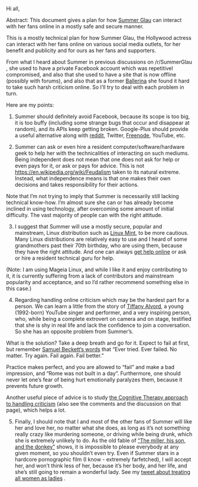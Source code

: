 Hi all,

Abstract: This document gives a plan for how [Summer Glau](http://en.wikipedia.org/wiki/Summer_Glau) can interact with her fans online in a mostly safe and secure manner.

This is a mostly technical plan for how Summer Glau, the Hollywood actress can interact with her fans online on various social media outlets, for her benefit and publicity and for ours as her fans and supporters.

From what I heard about Summer in previous discussions on /r/SummerGlau , she used to have a private Facebook account which was repetitivel compromised, and also that she used to have a site that is now offline (possibly with forums), and also that as a former [Ballerina](https://en.wikipedia.org/wiki/Ballet) she found it hard to take such harsh criticism online. So I’ll try to deal with each problem in turn.

Here are my points:

1. Summer should definitely avoid Facebook, because its scope is too big, it is too buffy (including some strange bugs that occur and disappear at random), and its APIs keep getting broken. Google-Plus should provide a useful alternative along with [reddit](http://reddit.com/), Twitter, [Freenode](http://freenode.net/), YouTube, etc.

2. Summer can ask or even hire a resident computer/software/hardware geek to help her with the technicalities of interacting on such mediums. Being independent does not mean that one does not ask for help or even pays for it, or ask or pays for advice. This is not https://en.wikipedia.org/wiki/Feudalism taken to its natural extreme. Instead, what independence means is that one makes their own decisions and takes responsibility for their actions.

Note that I’m not trying to imply that Summer is necessarily still lacking technical know-how. I’m almost sure she can or has already become inclined in using technology, after overcoming some amount of initial difficulty. The vast majority of people can with the right attitude.

3. I suggest that Summer will use a mostly secure, popular and mainstream, Linux distribution such as [Linux Mint](https://en.wikipedia.org/wiki/Linux_Mint), to be more cautious. Many Linux distributions are relatively easy to use and I heard of some grandmothers past their 70th birthday, who are using them, because they have the right attitude. And one can always [get help online](http://www.shlomifish.org/philosophy/computers/how-to-get-help-online/) or ask or hire a resident technical guru for help.

(Note: I am using Mageia Linux, and while I like it and enjoy contributing to it, it is currently suffering from a lack of contributors and mainstream popularity and acceptance, and so I’d rather recommend something else in this case.)

4. Regarding handling online criticism which may be the hardest part for a person. We can learn a little from the story of [Tiffany Alvord](https://en.wikipedia.org/wiki/Tiffany_Alvord), a young (1992-born) YouTube singer and performer, and a very inspiring person, who, while being a complete extrovert on camera and on stage, testified that she is shy in real life and lack the confidence to join a conversation. So she has an opposite problem from Summer’s.

What is the solution? Take a deep breath and go for it. Expect to fail at first, but remember [Samuel Beckett’s words](https://en.wikiquote.org/wiki/Samuel_Beckett#Worstward_Ho_.281983.29) that “Ever tried. Ever failed. No matter. Try again. Fail again. Fail better.”

Practice makes perfect, and you are allowed to “fail” and make a bad impression, and “Rome was not built in a day”. Furthermore, one should never let one’s fear of being hurt emotionally paralyzes them, because it prevents future growth.

Another useful piece of advice is to study [the Cognitive Therapy approach to handling criticism](http://unarmed.shlomifish.org/909.html) (also see the comments and the discussion on that page), which helps a lot.

5. Finally, I should note that I and most of the other fans of Summer will like her and love her, no matter what she does, as long as it’s not something really crazy like murdering someone, or driving while being drunk, which she is extremely unlikely to do. As the old fable of [“The miller, his son, and the donkey”](https://en.wikipedia.org/wiki/The_miller,_his_son_and_the_donkey) shows, it is impossible to please everybody at any given moment, so you shouldn’t even try. Even if Summer stars in a hardcore pornographic film (I know - extremely farfetched), I will accept her, and won’t think less of her, because it’s her body, and her life, and she’s still going to remain a wonderful lady. See my [tweet about treating all women as ladies](https://twitter.com/shlomif/status/478025441983213569) .

